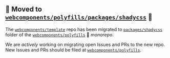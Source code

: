 ## 🚨 Moved to [`webcomponents/polyfills/packages/shadycss`][1] 🚨

The [`webcomponents/template`][2] repo has been migrated to [`packages/shadycss`][1] folder of the [`webcomponents/polyfills`][3] 🚝  *monorepo*.

We are *actively* working on migrating open Issues and PRs to the new repo. New Issues and PRs should be filed at [`webcomponents/polyfills`][3].

[1]: https://github.com/webcomponents/polyfills/tree/master/packages/shadycss
[2]: https://github.com/webcomponents/shadycss
[3]: https://github.com/webcomponents/polyfills
